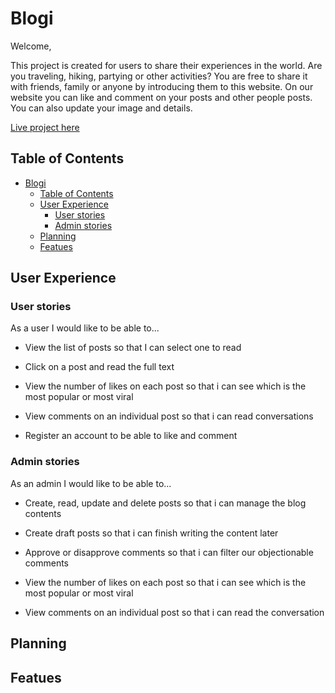 # Blogi

Welcome,

This project is created for users to share their experiences in the world. Are you traveling, hiking, partying or other activities? You are free to share it with friends, family or anyone by introducing them to this website.
On our website you can like and comment on your posts and other people posts. You can also update your image and details.

[Live project here](https://blogi-177f0953c4d1.herokuapp.com)

## Table of Contents

- [Blogi](#blogi)
  - [Table of Contents](#table-of-contents)
  - [User Experience](#user-experience)
    - [User stories](#user-stories)
    - [Admin stories](#admin-stories)
  - [Planning](#planning)
  - [Featues](#featues)

## User Experience

### User stories

As a user I would like to be able to...

- View the list of posts so that I can select one to read
  
- Click on a post and read the full text

- View the number of likes on each post so that i can see which is the most popular or most viral

- View comments on an individual post so that i can read conversations

- Register an account to be able to like and comment

### Admin stories

As an admin I would like to be able to...

- Create, read, update and delete posts so that i can manage the blog contents

- Create draft posts so that i can finish writing the content later

- Approve or disapprove comments so that i can filter our objectionable comments

- View the number of likes on each post so that i can see which is the most popular or most viral

- View comments on an individual post so that i can read the conversation

## Planning

## Featues
